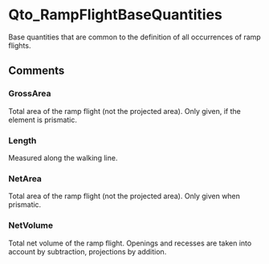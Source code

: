 # Qto_RampFlightBaseQuantities

Base quantities that are common to the definition of all occurrences of ramp flights.
<!-- end of short definition -->

## Comments

### GrossArea

Total area of the ramp flight (not the projected area). Only given, if the element is prismatic.

### Length

Measured along the walking line.

### NetArea

Total area of the ramp flight (not the projected area). Only given when prismatic.

### NetVolume

Total net volume of the ramp flight. Openings and recesses are taken into account by subtraction, projections by addition.

